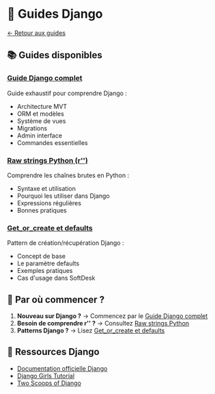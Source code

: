 # 🐍 Guides Django

[← Retour aux guides](../README.md)

## 📚 Guides disponibles

### [Guide Django complet](./django-guide.md)
Guide exhaustif pour comprendre Django :
- Architecture MVT
- ORM et modèles
- Système de vues
- Migrations
- Admin interface
- Commandes essentielles

### [Raw strings Python (r'')](./raw-strings-guide.md)
Comprendre les chaînes brutes en Python :
- Syntaxe et utilisation
- Pourquoi les utiliser dans Django
- Expressions régulières
- Bonnes pratiques

### [Get_or_create et defaults](./get-or-create-defaults.md)
Pattern de création/récupération Django :
- Concept de base
- Le paramètre defaults
- Exemples pratiques
- Cas d'usage dans SoftDesk

## 🎯 Par où commencer ?

1. **Nouveau sur Django ?** → Commencez par le [Guide Django complet](./django-guide.md)
2. **Besoin de comprendre r'' ?** → Consultez [Raw strings Python](./raw-strings-guide.md)
3. **Patterns Django ?** → Lisez [Get_or_create et defaults](./get-or-create-defaults.md)

## 🔗 Ressources Django

- [Documentation officielle Django](https://docs.djangoproject.com/)
- [Django Girls Tutorial](https://tutorial.djangogirls.org/)
- [Two Scoops of Django](https://www.feldroy.com/books/two-scoops-of-django-3-x)
